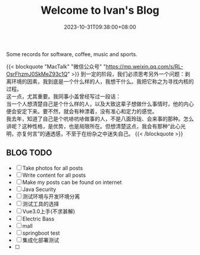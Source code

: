 ﻿---
title: "Welcome to Ivan's Blog"
date: 2023-10-31T09:38:00+08:00
categories:
- Welcome
tags:
- Welcome
- Ivan Han
keywords:
- welcome
- ivan-blog
clearReading: true
thumbnailImage: //example.com/static/A.png
thumbnailImagePosition: top
autoThumbnailImage: false
metaAlignment: center
coverMeta: in
coverImage: //example.com/static/B.png
coverCaption: "A Beautifull Cover Image"
coverSize: full
comments: false
showTags: true
showPagination: true
showSocial: false
showDate: true
---

Some records for software, coffee, music and sports.
<!--more-->

{{< blockquote "MacTalk" "微信公众号" "https://mp.weixin.qq.com/s/RL-OsrFhzmJ0SkMeZ93c1Q" >}}
到一定的阶段，我们必须思考另外一个问题：剥离环境的因素，我到底是一个什么样的人，我想干什么。我把它称之为寻找内核的过程。<br>
这一点，尤其重要。我同事小盖曾经写过一段话：<br>
当一个人想清楚自己是个什么样的人，以及大致这辈子想做什么事情时，他的内心便会安定下来。要不然，就会有种漂着，没有准心和定力的感觉。<br>
我去年，知道了自己是个吭哧吭哧做事的人，不是八面玲珑、会来事的那种。怎么讲呢？这种性格，是优势，也是局限所在。但想清楚这点，我会有那种“此心光明，亦复何言”的通透感，不至于在纷杂之中迷失自己。
{{< /blockquote >}}





## BLOG TODO
- [ ] Take photos for all posts
- [ ] Write content for all posts
- [ ] Make my posts can be found on internet
- [ ] Java Security
- [ ] 测试环境与开发环境分离
- [ ] 测试工具的选择
- [ ] Vue3.0上手(不求甚解)
- [ ] Electric Bass
- [ ] mall
- [ ] springboot test
- [ ] 集成化部署测试
- [ ] 
